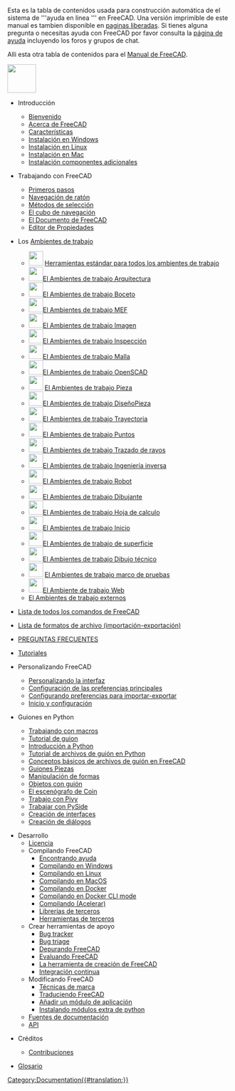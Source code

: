

Esta es la tabla de contenidos usada para construcción automática de el sistema de \'\'\'ayuda en linea \'\'\' en FreeCAD. Una versión imprimible de este manual es tambien disponible en [paginas liberadas](https://github.com/FreeCAD/FreeCAD/releases). Si tienes alguna pregunta o necesitas ayuda con FreeCAD por favor consulta la [página de ayuda](Help/es.md) incluyendo los foros y grupos de chat.

Alli esta otra tabla de contenidos para el [Manual de FreeCAD](Manual:Introduction.md).

<img alt="" src=images/Online_Help_Toc.svg  style="width:64px;">

-   Introducción
    -   [Bienvenido](Online_Help_Startpage/es.md)
    -   [Acerca de FreeCAD](About_FreeCAD/es.md)
    -   [Características](Feature_list/es.md)
    -   [Instalación en Windows](Install_on_Windows/es.md)
    -   [Instalación en Linux](Install_on_Lnix/es.md)
    -   [Instalación en Mac](Install_on_Mac/es.md)
    -   [Instalación componentes adicionales](Installing_additional_components/es.md)

-   Trabajando con FreeCAD
    -   [Primeros pasos](Getting_started/es.md)
    -   [Navegación de ratón](Mouse_navigation/es.md)
    -   [Métodos de selección](Selection_methods/es.md)
    -   [El cubo de navegación](Navigation_Cube.md)
    -   [El Documento de FreeCAD](Document_structure/es.md)
    -   [Editor de Propiedades](Property_editor/es.md)

-   Los [Ambientes de trabajo](Workbenches/es.md)
    -   <img alt="" src=images/Freecad.svg  style="width:32px;"> [Herramientas estándar para todos los ambientes de trabajo](Std_Base/es.md)
    -   <img alt="" src=images/Workbench_Arch.svg  style="width:32px;">[El Ambientes de trabajo Arquitectura](Arch_Workbench/es.md)
    -   <img alt="" src=images/Workbench_Draft.svg  style="width:32px;">[El Ambientes de trabajo Boceto](Draft_Workbench/es.md)
    -   <img alt="" src=images/Workbench_FEM.svg  style="width:32px;">[El Ambientes de trabajo MEF](FEM_Workbench/es.md)
    -   <img alt="" src=images/Workbench_Image.svg  style="width:32px;">[El Ambientes de trabajo Imagen](Image_Workbench/es.md)
    -   <img alt="" src=images/Workbench_Inspection.svg  style="width:32px;">[El Ambientes de trabajo Inspección](Inspection_Workbench/es.md)
    -   <img alt="" src=images/Workbench_Mesh.svg  style="width:32px;">[El Ambientes de trabajo Malla](Mesh_Workbench/es.md)
    -   <img alt="" src=images/Workbench_OpenSCAD.svg  style="width:32px;">[El Ambientes de trabajo OpenSCAD](OpenSCAD_Workbench/es.md)
    -   <img alt="" src=images/Workbench_Part.svg  style="width:32px;"> [El Ambientes de trabajo Pieza](Part_Workbench/es.md)
    -   <img alt="" src=images/Workbench_PartDesign.svg  style="width:32px;">[El Ambientes de trabajo DiseñoPieza](PartDesign_Workbench/es.md)
    -   <img alt="" src=images/Workbench_Path.svg  style="width:32px;">[El Ambientes de trabajo Trayectoria](Path_Workbench/es.md)
    -   <img alt="" src=images/Workbench_Points.svg  style="width:32px;">[El Ambientes de trabajo Puntos](Points_Workbench/es.md)
    -   <img alt="" src=images/Workbench_Raytracing.svg  style="width:32px;">[El Ambientes de trabajo Trazado de rayos](Raytracing_Workbench/es.md)
    -   <img alt="" src=images/Workbench_Reverse_Engineering.svg  style="width:32px;">[El Ambientes de trabajo Ingeniería inversa](Reverse_Engineering_Workbench/es.md)
    -   <img alt="" src=images/Workbench_Robot.svg  style="width:32px;">[El Ambientes de trabajo Robot](Robot_Workbench.md)
    -   <img alt="" src=images/Workbench_Sketcher.svg  style="width:32px;">[El Ambientes de trabajo Dibujante](Sketcher_Workbench/es.md)
    -   <img alt="" src=images/Workbench_Spreadsheet.svg  style="width:32px;">[El Ambientes de trabajo Hoja de calculo](Spreadsheet_Workbench/es.md)
    -   <img alt="" src=images/Workbench_Start.svg  style="width:32px;">[El Ambientes de trabajo Inicio](Start_Workbench/es.md)
    -   <img alt="" src=images/Workbench_Surface.svg  style="width:32px;">[El Ambientes de trabajo de superficie](Surface_Workbench/es.md)
    -   <img alt="" src=images/Workbench_TechDraw.svg  style="width:32px;">[El Ambientes de trabajo Dibujo técnico](TechDraw_Workbench/es.md)
    -   <img alt="" src=images/Workbench_Test.svg  style="width:32px;"> [El Ambientes de trabajo marco de pruebas](Testing/es.md)
    -   <img alt="" src=images/Workbench_Web.svg  style="width:32px;">[El Ambiente de trabajo Web](Web_Workbench/es.md)
    -   [El Ambientes de trabajo externos](External_workbenches/es.md)

-   [Lista de todos los comandos de FreeCAD](List_of_Commands/es.md)

-   [Lista de formatos de archivo (importación-exportación)](Import_Export/es.md)

-   [PREGUNTAS FRECUENTES](Frequently_asked_questions/es.md)

-   [Tutoriales](Tutorials/es.md)

-   Personalizando FreeCAD
    -   [Personalizando la interfaz](Interface_Customization/es.md)
    -   [Configuración de las preferencias principales](Preferences_Editor/es.md)
    -   [Configurando preferencias para importar-exportar](Import_Export_Preference/es.md)
    -   [Inicio y configuración](Start_up_and_Configuration/es.md)

-   Guiones en Python
    -   [Trabajando con macros](Macros/es.md)
    -   [Tutorial de guion](Scripts/es.md)
    -   [Introducción a Python](Introduction_to_Python/es.md)
    -   [Tutorial de archivos de guión en Python](Python_scripting_tutorial/es.md)
    -   [Conceptos básicos de archivos de guión en FreeCAD](FreeCAD_Scripting_Basics/es.md)
    -   [Guiones Piezas](Part_scripting/es.md)
    -   [Manipulación de formas](Topological_data_scripting/es.md)
    -   [Objetos con guión](Scripted_objects/es.md)
    -   [El escenógrafo de Coin](Scenegraph/es.md)
    -   [Trabajo con Pivy](Pivy/es.md)
    -   [Trabajar con PySide](PySide/es.md)
    -   [Creación de interfaces](Interface_creation/es.md)
    -   [Creación de diálogos](Dialog_creation/es.md)


<div class="mw-translate-fuzzy">

-   Desarrollo
    -   [Licencia](Licence/es.md)
    -   Compilando FreeCAD
        -   [Encontrando ayuda](Tracker/es.md)
        -   [Compilando en Windows](Compile_on_Windows/es.md)
        -   [Compilando en Linux](Compile_on_Linux/es.md)
        -   [Compilando en MacOS](Compile_on_MacOS/es.md)
        -   [Compilando en Docker](Compile_on_Docker/es.md)
        -   [Compilando en Docker CLI mode](FreeCAD_Docker_CLI_mode/es.md)
        -   [Compilando (Acelerar)](Compiling_(Speeding_up)/es.md)
        -   [Librerías de terceros](Third_Party_Libraries/es.md)
        -   [Herramientas de terceros](Third_Party_Tools/es.md)
    -   Crear herramientas de apoyo
        -   [Bug tracker](Tracker/es.md)
        -   [Bug triage](Bug_Triage/es.md)
        -   [Depurando FreeCAD](Debugging/es.md)
        -   [Evaluando FreeCAD](Testing/es.md)
        -   [La herramienta de creación de FreeCAD](FreeCAD_Build_Tool/es.md)
        -   [Integración continua](Continuous_Integration/es.md)
    -   Modificando FreeCAD
        -   [Técnicas de marca](Branding/es.md)
        -   [Traduciendo FreeCAD](Localisation/es.md)
        -   [Añadir un módulo de aplicación](Module_Creation/es.md)
        -   [Instalando módulos extra de python](Extra_python_odules/es.md)
    -   [Fuentes de documentación](Source_documentation/es.md)
    -   [API](https://www.freecadweb.org/api/)


</div>

-   Créditos
    -   [Contribuciones](Contributors/es.md)

-   [Glosario](Glossary/es.md)




[Category:Documentation{{\#translation:}}](Category:Documentation.md)
